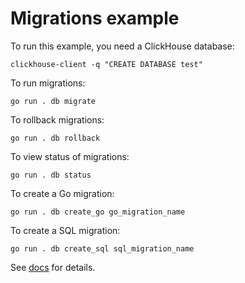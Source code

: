 # Migrations example

To run this example, you need a ClickHouse database:

```shell
clickhouse-client -q "CREATE DATABASE test"
```

To run migrations:

```shell
go run . db migrate
```

To rollback migrations:

```shell
go run . db rollback
```

To view status of migrations:

```shell
go run . db status
```

To create a Go migration:

```shell
go run . db create_go go_migration_name
```

To create a SQL migration:

```shell
go run . db create_sql sql_migration_name
```

See [docs](https://clickhouse.uptrace.dev/guide/migrations.html) for details.

